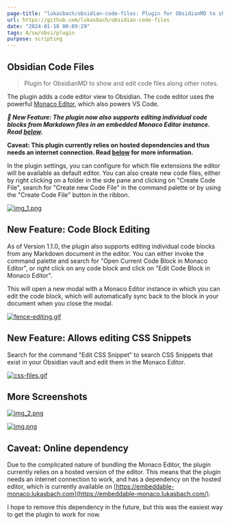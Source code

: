 ```yaml
---
page-title: "lukasbach/obsidian-code-files: Plugin for ObsidianMD to show and edit code files along other notes."
url: https://github.com/lukasbach/obsidian-code-files
date: "2024-01-18 00:09:29"
tags: A/sw/obsi/plugin
purpose: scripting
---
```


## Obsidian Code Files

> Plugin for ObsidianMD to show and edit code files along other notes.

The plugin adds a code editor view to Obsidian. The code editor uses the powerful [Monaco Editor](https://microsoft.github.io/monaco-editor/), which also powers VS Code.

***🚀 New Feature: The plugin now also supports editing individual code blocks from Markdown files in an embedded Monaco Editor instance. Read [below](https://github.com/lukasbach/obsidian-code-files#new-feature-code-block-editing).***

**Caveat: This plugin currently relies on hosted dependencies and thus needs an internet connection. Read [below](https://github.com/lukasbach/obsidian-code-files#caveat-online-dependency) for more information.**

In the plugin settings, you can configure for which file extensions the editor will be available as default editor. You can also create new code files, either by right clicking on a folder in the side pane and clicking on "Create Code File", search for "Create new Code File" in the command palette or by using the "Create Code File" button in the ribbon.

[![img_1.png](https://github.com/lukasbach/obsidian-code-files/raw/master/img_1.png)](https://github.com/lukasbach/obsidian-code-files/blob/master/img_1.png)

## New Feature: Code Block Editing

As of Version 1.1.0, the plugin also supports editing individual code blocks from any Markdown document in the editor. You can either invoke the command palette and search for "Open Current Code Block in Monaco Editor", or right click on any code block and click on "Edit Code Block in Monaco Editor".

This will open a new modal with a Monaco Editor instance in which you can edit the code block, which will automatically sync back to the block in your document when you close the modal.

[![fence-editing.gif](https://github.com/lukasbach/obsidian-code-files/raw/master/fence-editing.gif)](https://github.com/lukasbach/obsidian-code-files/blob/master/fence-editing.gif)

## New Feature: Allows editing CSS Snippets

Search for the command "Edit CSS Snippet" to search CSS Snippets that exist in your Obsidian vault and edit them in the Monaco Editor.

[![css-files.gif](https://github.com/lukasbach/obsidian-code-files/raw/master/css-files.gif)](https://github.com/lukasbach/obsidian-code-files/blob/master/css-files.gif)

## More Screenshots

[![img_2.png](https://github.com/lukasbach/obsidian-code-files/raw/master/img_2.png)](https://github.com/lukasbach/obsidian-code-files/blob/master/img_2.png)

[![img.png](https://github.com/lukasbach/obsidian-code-files/raw/master/img.png)](https://github.com/lukasbach/obsidian-code-files/blob/master/img.png)

## Caveat: Online dependency

Due to the complicated nature of bundling the Monaco Editor, the plugin currently relies on a hosted version of the editor. This means that the plugin needs an internet connection to work, and has a dependency on the hosted editor, which is currently available on [https://embeddable-monaco.lukasbach.com](https://embeddable-monaco.lukasbach.com/).

I hope to remove this dependency in the future, but this was the easiest way to get the plugin to work for now.